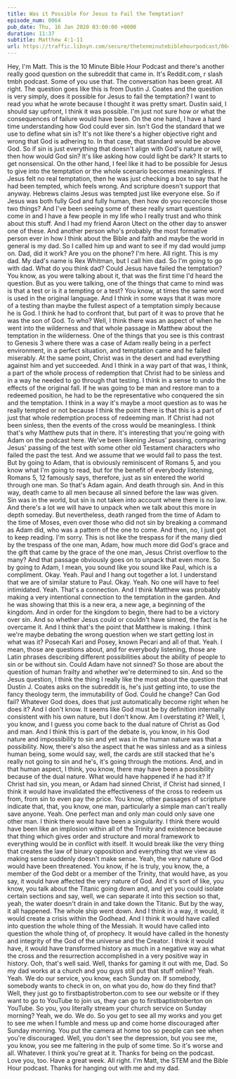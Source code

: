 ```yaml
---
title: Was it Possible For Jesus to Fail the Temptation?
episode_num: 0064
pub_date: Thu, 16 Jan 2020 03:00:00 +0000
duration: 11:37
subtitle: Matthew 4:1-11
url: https://traffic.libsyn.com/secure/thetenminutebiblehourpodcast/064_-_final_with_dad.mp3
---
```


 Hey, I'm Matt. This is the 10 Minute Bible Hour Podcast and there's another really good question on the subreddit that came in. It's Reddit.com, r slash tmbh podcast. Some of you use that. The conversation has been great. All right. The question goes like this is from Dustin J. Coates and the question is very simply, does it possible for Jesus to fail the temptation? I want to read you what he wrote because I thought it was pretty smart. Dustin said, I should say upfront, I think it was possible. I'm just not sure how or what the consequences of failure would have been. On the one hand, I have a hard time understanding how God could ever sin. Isn't God the standard that we use to define what sin is? It's not like there's a higher objective right and wrong that God is adhering to. In that case, that standard would be above God. So if sin is just everything that doesn't align with God's nature or will, then how would God sin? It's like asking how could light be dark? It starts to get nonsensical. On the other hand, I feel like it had to be possible for Jesus to give into the temptation or the whole scenario becomes meaningless. If Jesus felt no real temptation, then he was just checking a box to say that he had been tempted, which feels wrong. And scripture doesn't support that anyway. Hebrews claims Jesus was tempted just like everyone else. So if Jesus was both fully God and fully human, then how do you reconcile those two things? And I've been seeing some of these really smart questions come in and I have a few people in my life who I really trust and who think about this stuff. And I had my friend Aaron Utect on the other day to answer one of these. And another person who's probably the most formative person ever in how I think about the Bible and faith and maybe the world in general is my dad. So I called him up and want to see if my dad would jump on. Dad, did it work? Are you on the phone? I'm here. All right. This is my dad. My dad's name is Rex Whitman, but I call him dad. So I'm going to go with dad. What do you think dad? Could Jesus have failed the temptation? You know, as you were talking about it, that was the first time I'd heard the question. But as you were talking, one of the things that came to mind was is that a test or is it a tempting or a test? You know, at times the same word is used in the original language. And I think in some ways that it was more of a testing than maybe the fullest aspect of a temptation simply because he is God. I think he had to confront that, but part of it was to prove that he was the son of God. To who? Well, I think there was an aspect of when he went into the wilderness and that whole passage in Matthew about the temptation in the wilderness. One of the things that you see is this contrast to Genesis 3 where there was a case of Adam really being in a perfect environment, in a perfect situation, and temptation came and he failed miserably. At the same point, Christ was in the desert and had everything against him and yet succeeded. And I think in a way part of that was, I think, a part of the whole process of redemption that Christ had to be sinless and in a way he needed to go through that testing. I think in a sense to undo the effects of the original fall. If he was going to be man and restore man to a redeemed position, he had to be the representative who conquered the sin and the temptation. I think in a way it's maybe a moot question as to was he really tempted or not because I think the point there is that this is a part of just that whole redemption process of redeeming man. If Christ had not been sinless, then the events of the cross would be meaningless. I think that's why Matthew puts that in there. It's interesting that you're going with Adam on the podcast here. We've been likening Jesus' passing, comparing Jesus' passing of the test with some other old Testament characters who failed the past the test. And we assume that we would fail to pass the test. But by going to Adam, that is obviously reminiscent of Romans 5, and you know what I'm going to read, but for the benefit of everybody listening, Romans 5, 12 famously says, therefore, just as sin entered the world through one man. So that's Adam again. And death through sin. And in this way, death came to all men because all sinned before the law was given. Sin was in the world, but sin is not taken into account where there is no law. And there's a lot we will have to unpack when we talk about this more in depth someday. But nevertheless, death ranged from the time of Adam to the time of Moses, even over those who did not sin by breaking a command as Adam did, who was a pattern of the one to come. And then, no, I just got to keep reading. I'm sorry. This is not like the trespass for if the many died by the trespass of the one man, Adam, how much more did God's grace and the gift that came by the grace of the one man, Jesus Christ overflow to the many? And that passage obviously goes on to unpack that even more. So by going to Adam, I mean, you sound like you sound like Paul, which is a compliment. Okay. Yeah. Paul and I hang out together a lot. I understand that we are of similar stature to Paul. Okay. Yeah. No one will have to feel intimidated. Yeah. That's a connection. And I think Matthew was probably making a very intentional connection to the temptation in the garden. And he was showing that this is a new era, a new age, a beginning of the kingdom. And in order for the kingdom to begin, there had to be a victory over sin. And so whether Jesus could or couldn't have sinned, the fact is he overcame it. And I think that's the point that Matthew is making. I think we're maybe debating the wrong question when we start getting lost in what was it? Posecah Kari and Posey, known Pecari and all of that. Yeah. I mean, those are questions about, and for everybody listening, those are Latin phrases describing different possibilities about the ability of people to sin or be without sin. Could Adam have not sinned? So those are about the question of human frailty and whether we're determined to sin. And so the Jesus question, I think the thing I really like the most about the question that Dustin J. Coates asks on the subreddit is, he's just getting into, to use the fancy theology term, the immutability of God. Could he change? Can God fail? Whatever God does, does that just automatically become right when he does it? And I don't know. It seems like God must be by definition internally consistent with his own nature, but I don't know. Am I overstating it? Well, I, you know, and I guess you come back to the dual nature of Christ as God and man. And I think this is part of the debate is, you know, in his God nature and impossibility to sin and yet was in the human nature was that a possibility. Now, there's also the aspect that he was sinless and as a sinless human being, some would say, well, the cards are still stacked that he's really not going to sin and he's, it's going through the motions. And, and in that human aspect, I think, you know, there may have been a possibility because of the dual nature. What would have happened if he had it? If Christ had sin, you mean, or Adam had sinned Christ, if Christ had sinned, I think it would have invalidated the effectiveness of the cross to redeem us from, from sin to even pay the price. You know, other passages of scripture indicate that, that, you know, one man, particularly a simple man can't really save anyone. Yeah. One perfect man and only man could only save one other man. I think there would have been a singularity. I think there would have been like an implosion within all of the Trinity and existence because that thing which gives order and structure and moral framework to everything would be in conflict with itself. It would break like the very thing that creates the law of binary opposition and everything that we view as making sense suddenly doesn't make sense. Yeah, the very nature of God would have been threatened. You know, if he is truly, you know, the, a member of the God debt or a member of the Trinity, that would have, as you say, it would have affected the very nature of God. And it's sort of like, you know, you talk about the Titanic going down and, and yet you could isolate certain sections and say, well, we can separate it into this section so that, yeah, the water doesn't drain in and take down the Titanic. But by the way, it all happened. The whole ship went down. And I think in a way, it would, it would create a crisis within the Godhead. And I think it would have called into question the whole thing of the Messiah. It would have called into question the whole thing of, of prophecy. It would have called in the honesty and integrity of the God of the universe and the Creator. I think it would have, it would have transformed history as much in a negative way as what the cross and the resurrection accomplished in a very positive way in history. Ooh, that's well said. Well, thanks for gaming it out with me, Dad. So my dad works at a church and you guys still put that stuff online? Yeah. Yeah. We do our service, you know, each Sunday on. If somebody, somebody wants to check in on, on what you do, how do they find that? Well, they just go to firstbaptistroberton.com to see our website or if they want to go to YouTube to join us, they can go to firstbaptistroberton on YouTube. So you, you literally stream your church service on Sunday morning? Yeah, we do. We do. So you get to see all my works and you get to see me when I fumble and mess up and come home discouraged after Sunday morning. You put the camera at home too so people can see when you're discouraged. Well, you don't see the depression, but you see me, you know, you see me faltering in the pulp of some time. So it's worse and all. Whatever. I think you're great at it. Thanks for being on the podcast. Love you, too. Have a great week. All right. I'm Matt, the STEM and the Bible Hour podcast. Thanks for hanging out with me and my dad.